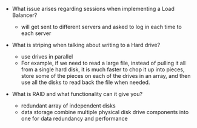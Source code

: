 - What issue arises regarding sessions when implementing a Load Balancer?
  - will get sent to different servers and asked to log in each time to each server

- What is striping when talking about writing to a Hard drive?
  - use drives in parallel 
  - For example, if we need to read a large file, instead of pulling it all from a single hard disk, it is much faster to chop it up into pieces, store some of the pieces on each of the drives in an array, and then use all the disks to read back the file when needed.

- What is RAID and what functionality can it give you?
  - redundant array of independent disks 
  - data storage combine multiple physical disk drive components into one for data redundancy and performance 
  
